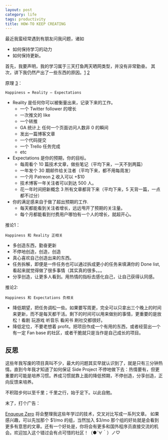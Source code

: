 ```yaml
---
layout: post
category: life
tags: productivity
title: HOW-TO KEEP CREATING
---
```


最近我蛮经常遇到有朋友问我问题，诸如

* 如何保持学习的动力
* 如何保持更新。

首先，我要声明，我的学习属于三天打鱼两天晒网类型，并没有非常勤奋。
其次，讲下我仍然产出了一些东西的原因。[1] [2]

原理 [3]：

    Happiness = Reality – Expectations

* Reality 是任何你可以被衡量出来，记录下来的工作。
    * 一个 Twitter follower 的增长
    * 一次推文的 like
    * 一个转推
    * GA 统计上 任何一个页面访问人数非 0 的瞬间
    * 发出一篇博客文章
    * 一个代码提交
    * 一个 Trello 任务完成
    * etc
* Expectations 是你的预期，你的目标。
    * 每周看个 10 篇技术文章，做些笔记（平均下来，一天不到两篇）
    * 一年发个 30 期邮件给关注者（平均下来，都不用每周发）
    * 一个月 Patreon [2] 收入可以 +$10
    * 技术博客一年关注者可以到达 500 人。
    * 花一年时间把新概念 3 所有文章都背下来（平均下来，5 天背一篇，一点都不过分）
* 你的满足感来自于做了超出预期的工作.
    * 每天都能看到关注者增长，远远甩开了预期的关注量。
    * 每个月都能看到付费用户哪怕有一个人的增长，就超开心。

推论1：

    Happiness 和 Reality 正相关

* 多创造东西，勤奋更新
* 不停地创造，创造，创造
* 真心喜欢自己创造出来的东西。
* 任务拆解，即便是一件任务也可以通过拆成更小的任务来填满你的 Done list, 看起来就觉得做了很多事情（其实真的很多。。。
* 分享创造，让更多人看到。用热情的指标去感化自己，让自己获得认同感。

推论2:

    Happiness 和 Expectations 负相关

* 降低期望，把任务调松一些。如果要写周更，完全可以只拿出三个晚上的时间来更新，而不是每天都干活。剩下的时间可以用来做别的事情，更重要的是放松！看剧 玩游戏 听音乐 看闲书 刷社交都很好。
* 降低定位，不要老想着 profit。把项目作成一个有用的东西，或者经营出一个有一定 Fan base 的社区，或者干脆就只是当作是自己成长的项目。


## 反思

这些年我写废的项目真叫不少，最大的问题其实早就认识到了，就是只有三分钟热情。直到今年我才知道了如何保证 Side Project 不停地做下去：热情要有，但更重要的可能是培养习惯。养成习惯就靠上面的降低预期，不停创造，分享创造，正向反馈来培养。

不积跬步何以至千里；千里之行，始于足下。以此自勉。

末了，打个广告：

[Enqueue Zero](https://www.patreon.com/enqueuezero) 将会整理我这些年学过的技术，交叉对比写成一系列文章。 如果感兴趣，可以先加那个 $1/mo 的组，当然加入 $3/mo 那个组的好处就是会看到更多有意思的文章。还有一个好处是，你将会有更多和国外程序员直接交流的机会。欢迎加入这个错过会有点可惜的社区！（●´∀｀）ノ♡

[1]: https://www.soasme.com/techshack.weekly/
[2]: https://www.patreon.com/enqueuezero
[3]: https://blog.patreon.com/30-creators-share-their-secrets-to-success/
